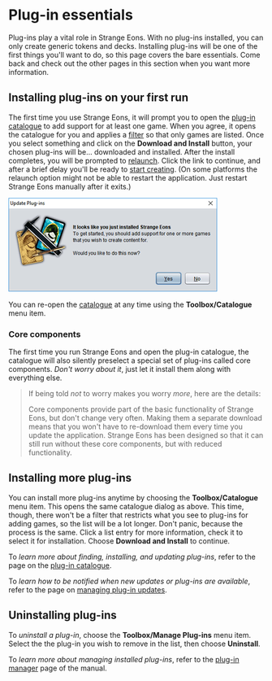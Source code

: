 # Plug-in essentials

Plug-ins play a vital role in Strange Eons. With no plug-ins installed, you can only create generic tokens and decks. Installing plug-ins will be one of the first things you'll want to do, so this page covers the bare essentials. Come back and check out the other pages in this section when you want more information.

## Installing plug-ins on your first run

The first time you use Strange Eons, it will prompt you to open the [plug-in catalogue](um-plugins-catalogue.md) to add support for at least one game. When you agree, it opens the catalogue for you and applies a [filter](um-plugins-catalogue.md#filtering-searching-the-listings) so that only games are listed. Once you select something and click on the **Download and Install** button, your chosen plug-ins will be... downloaded and installed. After the install completes, you will be prompted to [relaunch](um-plugins-relaunching.md). Click the link to continue, and after a brief delay you'll be ready to [start creating](um-gc-intro.md). (On some platforms the relaunch option might not be able to restart the application. Just restart Strange Eons manually after it exits.)

![the first run plug-in dialog](images/plugins-first-run.png)

You can re-open the [catalogue](um-plugins-catalogue.md) at any time using the **Toolbox/Catalogue** menu item.

### Core components

The first time you run Strange Eons and open the plug-in catalogue, the catalogue will also silently preselect a special set of plug-ins called core components. *Don't worry about it*, just let it install them along with everything else.

> <a id="core"></a>If being told *not* to worry makes you worry *more*, here are the details:
>
> Core components provide part of the basic functionality of Strange Eons, but don't change very often. Making them a separate download means that you won't have to re-download them every time you update the application. Strange Eons has been designed so that it can still run without these core components, but with reduced functionality.

## Installing more plug-ins

You can install more plug-ins anytime by choosing the **Toolbox/Catalogue** menu item. This opens the same catalogue dialog as above. This time, though, there won't be a filter that restricts what you see to plug-ins for adding games, so the list will be a lot longer. Don't panic, because the process is the same. Click a list entry for more information, check it to select it for installation. Choose **Download and Install** to continue.

To *learn more about finding, installing, and updating plug-ins*, refer to the page on the [plug-in catalogue](um-plugins-catalogue.md).

To *learn how to be notified when new updates or plug-ins are available*, refer to the page on [managing plug-in updates](um-plugins-updates.md).

## Uninstalling plug-ins

To *uninstall a plug-in*, choose the **Toolbox/Manage Plug-ins** menu item. Select the the plug-in you wish to remove in the list, then choose **Uninstall**.

To *learn more about managing installed plug-ins*, refer to the [plug-in manager](um-plugins-manager.md) page of the manual.